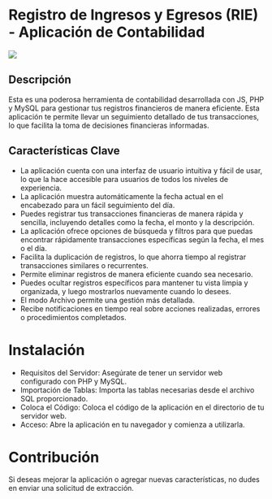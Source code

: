 # Registro de Ingresos y Egresos (RIE) - Aplicación de Contabilidad
<img src="https://i.ibb.co/17MJYhs/Captura-de-pantalla-2023-08-26-103209.png">

## Descripción
Esta es una poderosa herramienta de contabilidad desarrollada con JS, PHP y MySQL para gestionar tus registros financieros de manera eficiente. Esta aplicación te permite llevar un seguimiento detallado de tus transacciones, lo que facilita la toma de decisiones financieras informadas.

## Características Clave
- La aplicación cuenta con una interfaz de usuario intuitiva y fácil de usar, lo que la hace accesible para usuarios de todos los niveles de experiencia.
- La aplicación muestra automáticamente la fecha actual en el encabezado para un fácil seguimiento del día.
- Puedes registrar tus transacciones financieras de manera rápida y sencilla, incluyendo detalles como la fecha, el monto y la descripción.
- La aplicación ofrece opciones de búsqueda y filtros para que puedas encontrar rápidamente transacciones específicas según la fecha, el mes o el día.
- Facilita la duplicación de registros, lo que ahorra tiempo al registrar transacciones similares o recurrentes.
- Permite eliminar registros de manera eficiente cuando sea necesario.
- Puedes ocultar registros específicos para mantener tu vista limpia y organizada, y luego mostrarlos nuevamente cuando lo desees.
- El modo Archivo permite una gestión más detallada.
- Recibe notificaciones en tiempo real sobre acciones realizadas, errores o procedimientos completados.

# Instalación
- Requisitos del Servidor: Asegúrate de tener un servidor web configurado con PHP y MySQL.
- Importación de Tablas: Importa las tablas necesarias desde el archivo SQL proporcionado.
- Coloca el Código: Coloca el código de la aplicación en el directorio de tu servidor web.
- Acceso: Abre la aplicación en tu navegador y comienza a utilizarla.

# Contribución
Si deseas mejorar la aplicación o agregar nuevas características, no dudes en enviar una solicitud de extracción.
